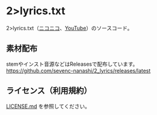 # 2>lyrics.txt

2>lyrics.txt（[ニコニコ](https://www.nicovideo.jp/watch/sm43945652)、[YouTube](https://youtu.be/_LSjD9tOI1E)）のソースコード。

## 素材配布

stemやインスト音源などはReleasesで配布しています。
<https://github.com/sevenc-nanashi/2_lyrics/releases/latest>

## ライセンス（利用規約）

[LICENSE.md](LICENSE.md) を参照してください。


